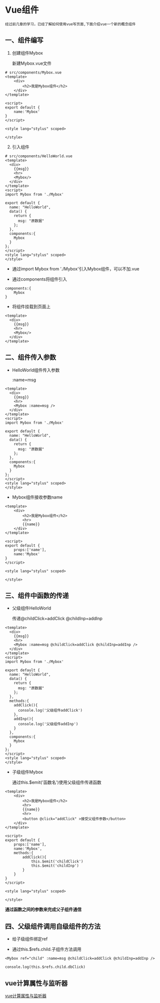 # Vue组件
    经过前几章的学习，已经了解如何使用vue写页面,下面介绍vue一个新的概念组件
## 一、组件编写
1. 创建组件Mybox

    新建Mybox.vue文件

```
# src/components/Mybox.vue
<template>
    <div>
        <h2>我是Mybox组件</h2>
    </div>
</template>

<script>
export default {
    name:'Mybox'
}
</script>

<style lang="stylus" scoped>

</style>
```
2. 引入组件

```
# src/components/HelloWorld.vue
<template>
  <div>
    {{msg}}
    <hr>
    <Mybox/>
  </div>
</template>
<script>
import Mybox from './Mybox'

export default {
  name: "HelloWorld",
  data() {
    return {
      msg: "原数据"
    };
  },
  components:{
    Mybox
  }
};
</script>
<style lang="stylus" scoped>
</style>

```

* 通过import Mybox from './Mybox'引入Mybox组件，可以不加.vue

* 通过components将组件引入

```
components:{
    Mybox
}
```

* 将组件挂载到页面上

```
<template>
  <div>
    {{msg}}
    <hr>
    <Mybox/>
  </div>
</template>
```

## 二、组件传入参数

* HelloWorld组件传入参数

    :name=msg

```
<template>
  <div>
    {{msg}}
    <hr>
    <Mybox :name=msg />
  </div>
</template>
<script>
import Mybox from './Mybox'

export default {
  name: "HelloWorld",
  data() {
    return {
      msg: "原数据"
    };
  },
  components:{
    Mybox
  }
};
</script>
<style lang="stylus" scoped>
</style>

```

* Mybox组件接收参数name

```
<template>
    <div>
        <h2>我是Mybox组件</h2>
        <hr>
        {{name}}
    </div>
</template>

<script>
export default {
    props:['name'],
    name:'Mybox'
}
</script>

<style lang="stylus" scoped>

</style>
```

## 三、组件中函数的传递

* 父级组件HelloWorld

    传递@childClick=addClick @childInp=addInp

```
<template>
  <div>
    {{msg}}
    <hr>
    <Mybox :name=msg @childClick=addClick @childInp=addInp />
  </div>
</template>
<script>
import Mybox from './Mybox'

export default {
  name: "HelloWorld",
  data() {
    return {
      msg: "原数据"
    };
  },
  methods:{
    addClick(){
      console.log('父级组件addClick')
    },
    addInp(){
      console.log('父级组件addInp')
    }
  },
  components:{
    Mybox
  }
};
</script>
<style lang="stylus" scoped>
</style>

```

* 子级组件Mybox

    通过this.$emit('函数名')使用父级组件传递函数

```
<template>
    <div>
        <h2>我是Mybox组件</h2>
        <hr>
        {{name}}
        <hr>
        <button @click="addClick" >接受父组件参数</button>
    </div>
</template>

<script>
export default {
    props:['name'],
    name:'Mybox',
    methods:{
        addClick(){
            this.$emit('childClick')
            this.$emit('childInp')
        }
    }
}
</script>

<style lang="stylus" scoped>

</style>
```

**通过函数之间的参数来完成父子组件通信**

## 四、父级组件调用自级组件的方法

* 给子级组件绑定ref

* 通过this.$refs.child.子组件方法调用

```
<Mybox ref="child" :name=msg @childClick=addClick @childInp=addInp />

console.log(this.$refs.child.dbClick)
```

## vue计算属性与监听器

[vue计算属性与监听器](http://localhost:3000/#/watch)

